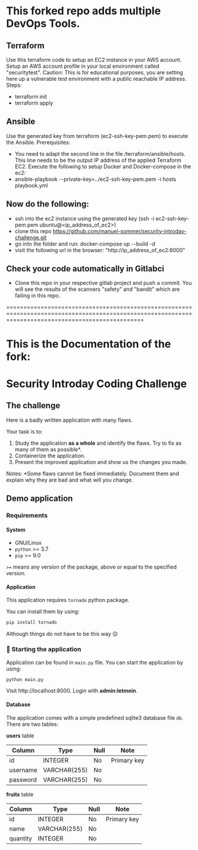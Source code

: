 # This forked repo adds multiple DevOps Tools.
## Terraform 
Use this terraform code to setup an EC2 instance in your AWS account. Setup an AWS account profile in your local environment called "securitytest".
Caution: This is for educational purposes, you are setting here up a vulnerable test environment with a public reachable IP address.
Steps:
- terraform init
- terraform apply

## Ansible
Use the generated key from terraform (ec2-ssh-key-pem.pem) to execute the Ansible.
Prerequisites:
- You need to adapt the second line in the file /terraform/ansible/hosts. This line needs to be the output IP address of the applied Terraform EC2.
Execute the following to setup Docker and Docker-compose in the ec2:
- ansible-playbook --private-key=../ec2-ssh-key-pem.pem -i hosts playbook.yml

## Now do the following:
- ssh into the ec2 instance using the generated key (ssh -i ec2-ssh-key-pem.pem ubuntu@<ip_address_of_ec2>)
- clone this repo https://github.com/manuel-sommer/security-introday-challenge.git
- go into the folder and run: docker-compose up --build -d
- visit the following url in the browser: "http://ip_address_of_ec2:8000"

## Check your code automatically in Gitlabci
- Clone this repo in your respective gitlab project and push a commit. You will see the results of the scanners "safety" and "bandit" which are failing in this repo. 


====================================================================================================================================================
# This is the Documentation of the fork:
# Security Introday Coding Challenge

## The challenge

Here is a badly written application with many flaws.

Your task is to:

1. Study the application **as a whole** and identify the flaws. Try to fix as many of them as possible*.
2. Containerize the application.
3. Present the improved application and show us the changes you made.

Notes: \*Some flaws cannot be fixed immediately. Document them and explain why they are bad and what will you change.

## Demo application

### Requirements

#### System

- GNU/Linux
- `python` >= 3.7
- `pip` >= 9.0

`>=` means any version of the package, above or equal to the specified version.

#### Application

This application requires `tornado` python package.

You can install them by using:

```bash
pip install tornado
```

Although things do not have to be this way :wink: 

### :rocket: Starting the application

Application can be found in `main.py` file. You can start the application by using:

```bash
python main.py
```

Visit http://localhost:8000. Login with **admin:letmein**.

#### Database

The application comes with a simple predefined sqlite3 database file `db`. There are two tables:

**users** table

| Column   | Type         | Null | Note        |
| -------- | ------------ | ---- | ----------- |
| id       | INTEGER      | No   | Primary key |
| username | VARCHAR(255) | No   |             |
| password | VARCHAR(255) | No   |             |

**fruits** table

| Column   | Type         | Null | Note        |
| -------- | ------------ | ---- | ----------- |
| id       | INTEGER      | No   | Primary key |
| name     | VARCHAR(255) | No   |             |
| quantity | INTEGER      | No   |             |
